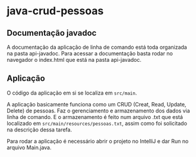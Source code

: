 # java-crud-pessoas

## Documentação javadoc
A documentação da aplicação de linha de comando está toda organizada na pasta api-javadoc. Para acessar a documentação basta rodar no navegador o index.html que está na pasta api-javadoc.

## Aplicação
O código da aplicação em si se localiza em `src/main`.

A aplicação basicamente funciona como um CRUD (Creat, Read, Update, Delete) de pessoas. Faz o gerenciamento e armazenamento dos dados via linha de comando. E o armazenamento é feito num arquivo .txt que está localizado em `src/main/resources/pessoas.txt`, assim como foi solicitado na descrição dessa tarefa. 

Para rodar a aplicação é necessário abrir o projeto no IntelliJ e dar Run no arquivo Main.java. 
